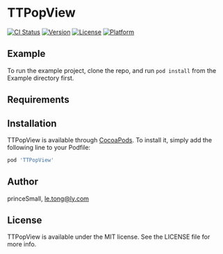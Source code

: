 # TTPopView

[![CI Status](https://img.shields.io/travis/princeSmall/TTPopView.svg?style=flat)](https://travis-ci.org/princeSmall/TTPopView)
[![Version](https://img.shields.io/cocoapods/v/TTPopView.svg?style=flat)](https://cocoapods.org/pods/TTPopView)
[![License](https://img.shields.io/cocoapods/l/TTPopView.svg?style=flat)](https://cocoapods.org/pods/TTPopView)
[![Platform](https://img.shields.io/cocoapods/p/TTPopView.svg?style=flat)](https://cocoapods.org/pods/TTPopView)

## Example

To run the example project, clone the repo, and run `pod install` from the Example directory first.

## Requirements

## Installation

TTPopView is available through [CocoaPods](https://cocoapods.org). To install
it, simply add the following line to your Podfile:

```ruby
pod 'TTPopView'
```

## Author

princeSmall, le.tong@ly.com

## License

TTPopView is available under the MIT license. See the LICENSE file for more info.
